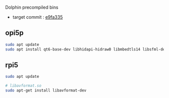 Dolphin precompiled bins

* target commit : [e9fa335](https://github.com/dolphin-emu/dolphin/tree/e9fa335fbe07f89176e34d05a07b4e2437645d95)

## opi5p
```sh
sudo apt update
sudo apt install qt6-base-dev libhidapi-hidraw0 libmbedtls14 libsfml-dev
```

## rpi5
```sh
sudo apt update

# libavformat.so
sudo apt-get install libavformat-dev
```
